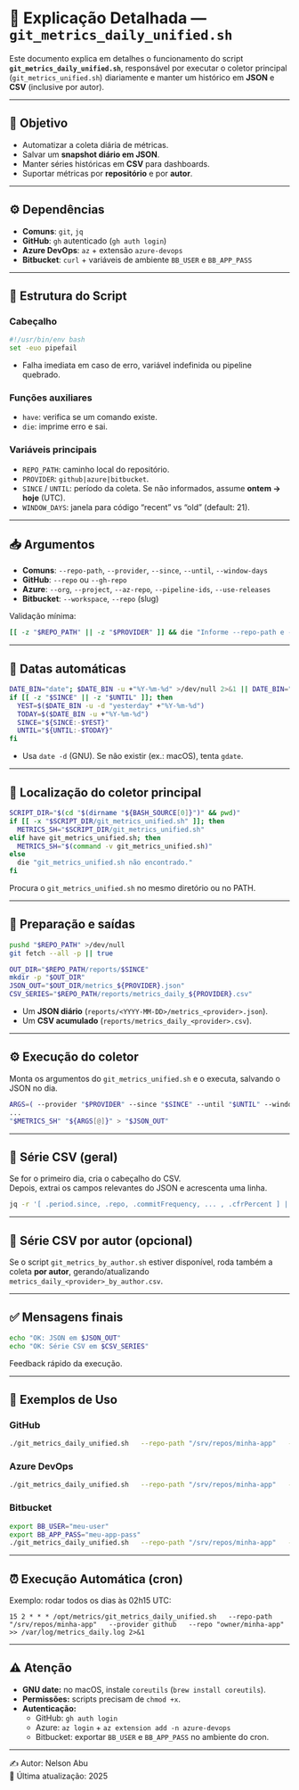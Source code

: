 # 📖 Explicação Detalhada — `git_metrics_daily_unified.sh`

Este documento explica em detalhes o funcionamento do script **`git_metrics_daily_unified.sh`**, responsável por executar o coletor principal (`git_metrics_unified.sh`) diariamente e manter um histórico em **JSON** e **CSV** (inclusive por autor).

---

## 🎯 Objetivo

- Automatizar a coleta diária de métricas.  
- Salvar um **snapshot diário em JSON**.  
- Manter séries históricas em **CSV** para dashboards.  
- Suportar métricas por **repositório** e por **autor**.

---

## ⚙️ Dependências

- **Comuns**: `git`, `jq`  
- **GitHub**: `gh` autenticado (`gh auth login`)  
- **Azure DevOps**: `az` + extensão `azure-devops`  
- **Bitbucket**: `curl` + variáveis de ambiente `BB_USER` e `BB_APP_PASS`

---

## 🧱 Estrutura do Script

### Cabeçalho
```bash
#!/usr/bin/env bash
set -euo pipefail
```
- Falha imediata em caso de erro, variável indefinida ou pipeline quebrado.

### Funções auxiliares
- `have`: verifica se um comando existe.  
- `die`: imprime erro e sai.

### Variáveis principais
- `REPO_PATH`: caminho local do repositório.  
- `PROVIDER`: `github|azure|bitbucket`.  
- `SINCE` / `UNTIL`: período da coleta. Se não informados, assume **ontem → hoje** (UTC).  
- `WINDOW_DAYS`: janela para código “recent” vs “old” (default: 21).

---

## 📥 Argumentos

- **Comuns**: `--repo-path`, `--provider`, `--since`, `--until`, `--window-days`  
- **GitHub**: `--repo` ou `--gh-repo`  
- **Azure**: `--org`, `--project`, `--az-repo`, `--pipeline-ids`, `--use-releases`  
- **Bitbucket**: `--workspace`, `--repo` (slug)

Validação mínima:
```bash
[[ -z "$REPO_PATH" || -z "$PROVIDER" ]] && die "Informe --repo-path e --provider ..."
```

---

## 📅 Datas automáticas

```bash
DATE_BIN="date"; $DATE_BIN -u +"%Y-%m-%d" >/dev/null 2>&1 || DATE_BIN="gdate"
if [[ -z "$SINCE" || -z "$UNTIL" ]]; then
  YEST=$($DATE_BIN -u -d "yesterday" +"%Y-%m-%d")
  TODAY=$($DATE_BIN -u +"%Y-%m-%d")
  SINCE="${SINCE:-$YEST}"
  UNTIL="${UNTIL:-$TODAY}"
fi
```
- Usa `date -d` (GNU). Se não existir (ex.: macOS), tenta `gdate`.

---

## 🔎 Localização do coletor principal

```bash
SCRIPT_DIR="$(cd "$(dirname "${BASH_SOURCE[0]}")" && pwd)"
if [[ -x "$SCRIPT_DIR/git_metrics_unified.sh" ]]; then
  METRICS_SH="$SCRIPT_DIR/git_metrics_unified.sh"
elif have git_metrics_unified.sh; then
  METRICS_SH="$(command -v git_metrics_unified.sh)"
else
  die "git_metrics_unified.sh não encontrado."
fi
```

Procura o `git_metrics_unified.sh` no mesmo diretório ou no PATH.

---

## 📂 Preparação e saídas

```bash
pushd "$REPO_PATH" >/dev/null
git fetch --all -p || true

OUT_DIR="$REPO_PATH/reports/$SINCE"
mkdir -p "$OUT_DIR"
JSON_OUT="$OUT_DIR/metrics_${PROVIDER}.json"
CSV_SERIES="$REPO_PATH/reports/metrics_daily_${PROVIDER}.csv"
```

- Um **JSON diário** (`reports/<YYYY-MM-DD>/metrics_<provider>.json`).  
- Um **CSV acumulado** (`reports/metrics_daily_<provider>.csv`).

---

## ⚙️ Execução do coletor

Monta os argumentos do `git_metrics_unified.sh` e o executa, salvando o JSON no dia.

```bash
ARGS=( --provider "$PROVIDER" --since "$SINCE" --until "$UNTIL" --window-days "$WINDOW_DAYS" )
...
"$METRICS_SH" "${ARGS[@]}" > "$JSON_OUT"
```

---

## 📝 Série CSV (geral)

Se for o primeiro dia, cria o cabeçalho do CSV.  
Depois, extrai os campos relevantes do JSON e acrescenta uma linha.

```bash
jq -r '[ .period.since, .repo, .commitFrequency, ... , .cfrPercent ] | @csv' "$JSON_OUT" >> "$CSV_SERIES"
```

---

## 👥 Série CSV por autor (opcional)

Se o script `git_metrics_by_author.sh` estiver disponível, roda também a coleta **por autor**, gerando/atualizando `metrics_daily_<provider>_by_author.csv`.

---

## ✅ Mensagens finais

```bash
echo "OK: JSON em $JSON_OUT"
echo "OK: Série CSV em $CSV_SERIES"
```

Feedback rápido da execução.

---

## 🚀 Exemplos de Uso

### GitHub
```bash
./git_metrics_daily_unified.sh   --repo-path "/srv/repos/minha-app"   --provider github   --repo "owner/minha-app"
```

### Azure DevOps
```bash
./git_metrics_daily_unified.sh   --repo-path "/srv/repos/minha-app"   --provider azure   --org "https://dev.azure.com/minha-org"   --project "MeuProjeto"   --az-repo "MinhaRepo"   --pipeline-ids "12 34"
```

### Bitbucket
```bash
export BB_USER="meu-user"
export BB_APP_PASS="meu-app-pass"
./git_metrics_daily_unified.sh   --repo-path "/srv/repos/minha-app"   --provider bitbucket   --workspace "minha-workspace"   --repo "repo-slug"
```

---

## ⏰ Execução Automática (cron)

Exemplo: rodar todos os dias às 02h15 UTC:

```cron
15 2 * * * /opt/metrics/git_metrics_daily_unified.sh   --repo-path "/srv/repos/minha-app"   --provider github   --repo "owner/minha-app"   >> /var/log/metrics_daily.log 2>&1
```

---

## ⚠️ Atenção

- **GNU date:** no macOS, instale `coreutils` (`brew install coreutils`).  
- **Permissões:** scripts precisam de `chmod +x`.  
- **Autenticação:**  
  - GitHub: `gh auth login`  
  - Azure: `az login` + `az extension add -n azure-devops`  
  - Bitbucket: exportar `BB_USER` e `BB_APP_PASS` no ambiente do cron.

---

✍️ Autor: Nelson Abu  
📅 Última atualização: 2025
